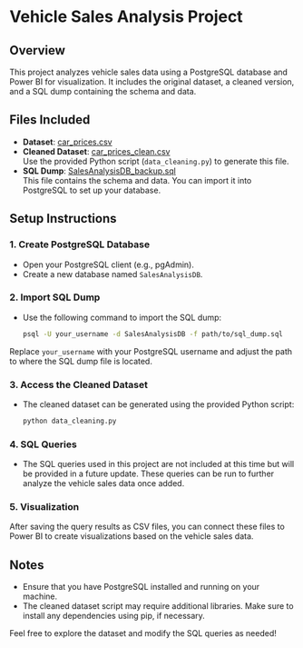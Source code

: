 # Vehicle Sales Analysis Project

## Overview
This project analyzes vehicle sales data using a PostgreSQL database and Power BI for visualization. It includes the original dataset, a cleaned version, and a SQL dump containing the schema and data.

## Files Included
- **Dataset**: [car_prices.csv](/car_prices.csv)
- **Cleaned Dataset**: [car_prices_clean.csv](/car_prices_clean.csv)  
  Use the provided Python script (`data_cleaning.py`) to generate this file.
- **SQL Dump**: [SalesAnalysisDB_backup.sql](SalesAnalysisDB_backup.sql)  
  This file contains the schema and data. You can import it into PostgreSQL to set up your database.

## Setup Instructions

### 1. Create PostgreSQL Database
- Open your PostgreSQL client (e.g., pgAdmin).
- Create a new database named `SalesAnalysisDB`.

### 2. Import SQL Dump
- Use the following command to import the SQL dump:
  ```bash
  psql -U your_username -d SalesAnalysisDB -f path/to/sql_dump.sql
Replace `your_username` with your PostgreSQL username and adjust the path to where the SQL dump file is located.

### 3. Access the Cleaned Dataset
- The cleaned dataset can be generated using the provided Python script:
  ```bash
  python data_cleaning.py
### 4. SQL Queries
- The SQL queries used in this project are not included at this time but will be provided in a future update. These queries can be run to further analyze the vehicle sales data once added.

### 5. Visualization
After saving the query results as CSV files, you can connect these files to Power BI to create visualizations based on the vehicle sales data.

## Notes
- Ensure that you have PostgreSQL installed and running on your machine.
- The cleaned dataset script may require additional libraries. Make sure to install any dependencies using pip, if necessary.

Feel free to explore the dataset and modify the SQL queries as needed!

